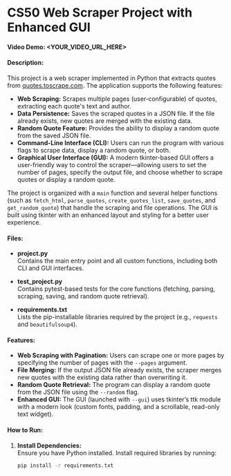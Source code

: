# CS50 Web Scraper Project with Enhanced GUI

#### Video Demo: <YOUR_VIDEO_URL_HERE>

#### Description:
This project is a web scraper implemented in Python that extracts quotes from [quotes.toscrape.com](http://quotes.toscrape.com/). The application supports the following features:
- **Web Scraping:** Scrapes multiple pages (user‑configurable) of quotes, extracting each quote's text and author.
- **Data Persistence:** Saves the scraped quotes in a JSON file. If the file already exists, new quotes are merged with the existing data.
- **Random Quote Feature:** Provides the ability to display a random quote from the saved JSON file.
- **Command-Line Interface (CLI):** Users can run the program with various flags to scrape data, display a random quote, or both.
- **Graphical User Interface (GUI):** A modern tkinter-based GUI offers a user-friendly way to control the scraper—allowing users to set the number of pages, specify the output file, and choose whether to scrape quotes or display a random quote.

The project is organized with a `main` function and several helper functions (such as `fetch_html`, `parse_quotes`, `create_quotes_list`, `save_quotes`, and `get_random_quote`) that handle the scraping and file operations. The GUI is built using tkinter with an enhanced layout and styling for a better user experience.

#### Files:
- **project.py**  
  Contains the main entry point and all custom functions, including both CLI and GUI interfaces.
  
- **test_project.py**  
  Contains pytest-based tests for the core functions (fetching, parsing, scraping, saving, and random quote retrieval).

- **requirements.txt**  
  Lists the pip-installable libraries required by the project (e.g., `requests` and `beautifulsoup4`).

#### Features:
- **Web Scraping with Pagination:** Users can scrape one or more pages by specifying the number of pages with the `--pages` argument.
- **File Merging:** If the output JSON file already exists, the scraper merges new quotes with the existing data rather than overwriting it.
- **Random Quote Retrieval:** The program can display a random quote from the JSON file using the `--random` flag.
- **Enhanced GUI:** The GUI (launched with `--gui`) uses tkinter’s ttk module with a modern look (custom fonts, padding, and a scrollable, read-only text widget).

#### How to Run:
1. **Install Dependencies:**  
   Ensure you have Python installed. Install required libraries by running:
   ```bash
   pip install -r requirements.txt
